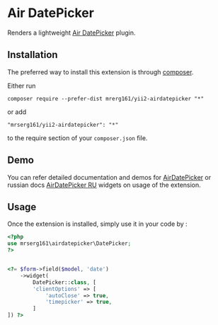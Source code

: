 Air DatePicker
=============
Renders a lightweight [Air DatePicker](https://github.com/t1m0n/air-datepicker) plugin.

Installation
------------

The preferred way to install this extension is through [composer](http://getcomposer.org/download/).

Either run

```
composer require --prefer-dist mrerg161/yii2-airdatepicker "*"
```

or add

```
"mrserg161/yii2-airdatepicker": "*"
```

to the require section of your `composer.json` file.

Demo
-----

You can refer detailed documentation and demos for [AirDatePicker](http://t1m0n.name/air-datepicker/docs/) or russian docs [AirDatePicker RU](http://t1m0n.name/air-datepicker/docs/index-ru.html) widgets on usage of the extension.

Usage
-----

Once the extension is installed, simply use it in your code by  :

```php
<?php
use mrserg161\airdatepicker\DatePicker;
?>


<?= $form->field($model, 'date')
    ->widget(
        DatePicker::class, [
        'clientOptions' => [
            'autoClose' => true,
            'timepicker' => true,
        ]
]) ?>

```